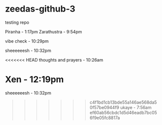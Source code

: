 # zeedas-github-3

testing repo

Piranha - 1:17pm
Zarathustra - 9:54pm

vibe check - 10:29pm

sheeeeeesh - 10:32pm

<<<<<<< HEAD
thoughts and prayers - 10:26am

Xen - 12:19pm
=======
sheeeeeesh - 10:32pm
>>>>>>> c4f1bd1cb13bde55a146ae568da50f57be0944f9
ukaye - 7:56am
>>>>>>> ef60ab56cbdc1d5d46eadb7bc056f9e05fc8817a
